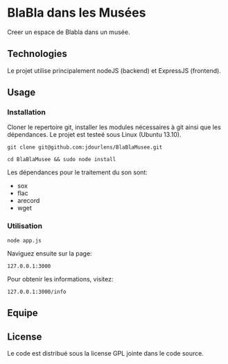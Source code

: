 # BlaBla dans les Musées

Creer un espace de Blabla dans un musée.

## Technologies

Le projet utilise principalement nodeJS (backend) et ExpressJS (frontend).

## Usage

### Installation

Cloner le repertoire git, installer les modules nécessaires à git ainsi que les dépendances. Le projet est testeé sous Linux (Ubuntu 13.10).

```
git clone git@github.com:jdourlens/BlaBlaMusee.git
```

```
cd BlaBlaMusee && sudo node install
```

Les dépendances pour le traitement du son sont:
* sox
* flac
* arecord
* wget

### Utilisation

```
node app.js
```

Naviguez ensuite sur la page:
```
127.0.0.1:3000
```

Pour obtenir les informations, visitez:
```
127.0.0.1:3000/info
```

## Equipe

## License

Le code est distribué sous la license GPL jointe dans le code source.
